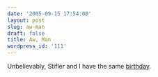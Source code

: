 ```yaml
---
date: '2005-09-15 17:54:00'
layout: post
slug: aw-man
draft: false
title: Aw, Man
wordpress_id: '111'
---
```


Unbelievably, Stifler and I have the same [birthday](http://en.wikipedia.org/wiki/Seann_William_Scott).

